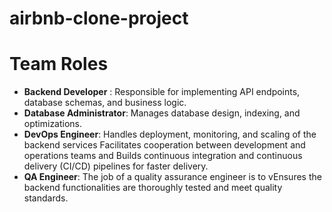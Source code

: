 # airbnb-clone-project

# Team Roles
* **Backend Developer** : Responsible for implementing API endpoints, database schemas, and business logic.
* **Database Administrator**: Manages database design, indexing, and optimizations.
* **DevOps Engineer**: Handles deployment, monitoring, and scaling of the backend services Facilitates cooperation between development and operations teams and Builds continuous integration and continuous delivery (CI/CD) pipelines for faster delivery.
* **QA Engineer**: The job of a quality assurance engineer is to vEnsures the backend functionalities are thoroughly tested and meet quality standards.
